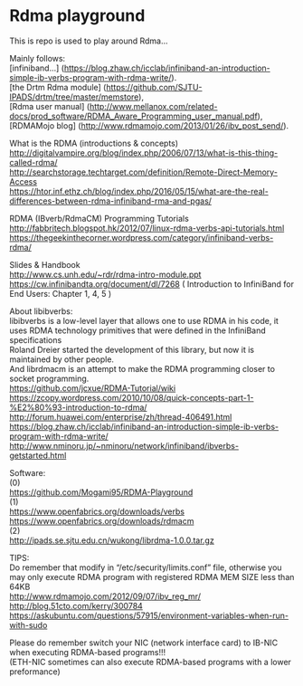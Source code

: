 # Rdma playground

This is repo is used to play around Rdma...  


Mainly follows:  
[infiniband...] (https://blog.zhaw.ch/icclab/infiniband-an-introduction-simple-ib-verbs-program-with-rdma-write/).  
[the Drtm Rdma module] (https://github.com/SJTU-IPADS/drtm/tree/master/memstore),  
[Rdma user manual] (http://www.mellanox.com/related-docs/prod_software/RDMA_Aware_Programming_user_manual.pdf),  
[RDMAMojo blog] (http://www.rdmamojo.com/2013/01/26/ibv_post_send/).  


What is the RDMA (introductions & concepts)  
http://digitalvampire.org/blog/index.php/2006/07/13/what-is-this-thing-called-rdma/  
http://searchstorage.techtarget.com/definition/Remote-Direct-Memory-Access  
https://htor.inf.ethz.ch/blog/index.php/2016/05/15/what-are-the-real-differences-between-rdma-infiniband-rma-and-pgas/  


RDMA (IBverb/RdmaCM) Programming Tutorials  
http://fabbritech.blogspot.hk/2012/07/linux-rdma-verbs-api-tutorials.html  
https://thegeekinthecorner.wordpress.com/category/infiniband-verbs-rdma/  


Slides & Handbook  
http://www.cs.unh.edu/~rdr/rdma-intro-module.ppt  
https://cw.infinibandta.org/document/dl/7268  ( Introduction to InfiniBand for End Users: Chapter 1, 4, 5 )  


About libibverbs:  
libibverbs is a low-level layer that allows one to use RDMA in his code, it uses RDMA technology primitives that were defined in the InfiniBand specifications  
Roland Dreier started the development of this library, but now it is maintained by other people.  
And librdmacm is an attempt to make the RDMA programming closer to socket programming.  
https://github.com/jcxue/RDMA-Tutorial/wiki  
https://zcopy.wordpress.com/2010/10/08/quick-concepts-part-1-%E2%80%93-introduction-to-rdma/  
http://forum.huawei.com/enterprise/zh/thread-406491.html  
https://blog.zhaw.ch/icclab/infiniband-an-introduction-simple-ib-verbs-program-with-rdma-write/  
http://www.nminoru.jp/~nminoru/network/infiniband/ibverbs-getstarted.html  


Software:  
(0)  
https://github.com/Mogami95/RDMA-Playground  
(1)  
https://www.openfabrics.org/downloads/verbs  
https://www.openfabrics.org/downloads/rdmacm  
(2)  
http://ipads.se.sjtu.edu.cn/wukong/librdma-1.0.0.tar.gz  


TIPS:  
Do remember that modify <memlock> in “/etc/security/limits.conf” file, otherwise you may only execute RDMA program with registered RDMA MEM SIZE less than 64KB  
http://www.rdmamojo.com/2012/09/07/ibv_reg_mr/  
http://blog.51cto.com/kerry/300784  
https://askubuntu.com/questions/57915/environment-variables-when-run-with-sudo  

Please do remember switch your NIC (network interface card) to IB-NIC when executing RDMA-based programs!!!  
(ETH-NIC sometimes can also execute RDMA-based programs with a lower preformance)  
